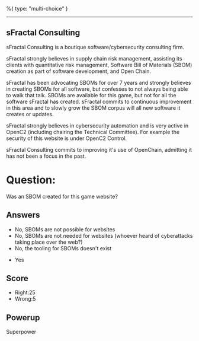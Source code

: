 %{
 type: "multi-choice"
}

---
## sFractal Consulting
sFractal Consulting is a
boutique software/cybersecurity consulting firm.

sFractal strongly believes in supply chain risk management,
assisting its clients with quantitative risk management,
Software Bill of Materials (SBOM) creation
as part of software development, and Open Chain.

sFractal has been advocating SBOMs for over 7 years
and strongly believes in creating SBOMs for all software,
but confesses to not always being able to walk that talk.
SBOMs are available for this game,
but not for all the software sFractal has created.
sFractal commits to continuous improvement
in this area and to slowly grow the SBOM corpus
will all new software it creates or updates.

sFractal  strongly believes in cybersecurity automation
and is very active in OpenC2 (including
chairing the Technical Committee).
For example the security of this website is under OpenC2 Control.

sFractal Consulting commits to improving it's use of OpenChain,
admitting it has not been a focus in the past.

# Question:
Was an SBOM created for this game website?

## Answers
- No, SBOMs are not possible for websites
- No, SBOMs are not needed for websites (whoever heard of cyberattacks taking place over the web?)
- No, the tooling for SBOMs doesn't exist
* Yes


## Score
- Right:25
- Wrong:5

## Powerup
Superpower
